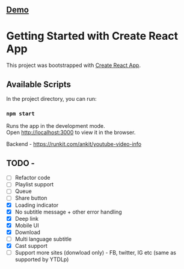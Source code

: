 ## [Demo](https://youtube-pro.vercel.app/?url=https%3A%2F%2Fyoutu.be%2FgXvuJu1kt48) 

# Getting Started with Create React App

This project was bootstrapped with [Create React App](https://github.com/facebook/create-react-app).

## Available Scripts

In the project directory, you can run:

### `npm start`

Runs the app in the development mode.\
Open [http://localhost:3000](http://localhost:3000) to view it in the browser.

Backend - https://runkit.com/ankit/youtube-video-info

## TODO -
- [ ] Refactor code
- [ ] Playlist support
- [ ] Queue 
- [ ] Share button
- [x] Loading indicator
- [x] No subtitle message + other error handling
- [x] Deep link
- [x] Mobile UI
- [x] Download
- [ ] Multi language subtitle
- [x] Cast support
- [ ] Support more sites (donwload only) - FB, twitter, IG etc (same as supported by YTDLp)
